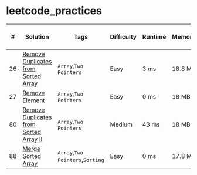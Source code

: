 # leetcode_practices

| # |  Solution  |  Tags  |  Difficulty  |  Runtime | Memory  | Language Used To Solve |
| --- | --- | --- | --- | --- | --- | --- |
| 26 | [Remove Duplicates from Sorted Array](/0026_Remove%20Duplicates%20from%20Sorted%20Array/sol.py) | `Array`,`Two Pointers` | Easy | 3 ms | 18.8 MB | Python |
| 27 | [Remove Element](/0027_Remove%20Element/sol.py) | `Array`,`Two Pointers` | Easy | 0 ms | 18 MB | Python |
| 80 | [Remove Duplicates from Sorted Array II](/0080_Remove%20Duplicates%20from%20Sorted%20Array%20II/sol.py) | `Array`,`Two Pointers` | Medium | 43 ms | 18 MB | Python |
| 88 | [Merge Sorted Array](/0088_Merge%20Sorted%20Array/sol.py) | `Array`,`Two Pointers`,`Sorting` | Easy | 0 ms | 17.8 MB | Python|
